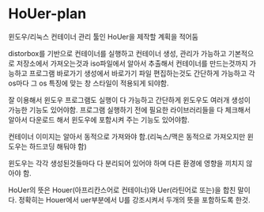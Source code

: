 # HoUer-plan
윈도우/리눅스 컨테이너 관리 툴인 HoUer을 제작할 계획을 적어둠


distorbox를 기반으로 컨테이너를 실행하고 컨테이너 생성, 관리가 가능하고 기본적으로 저장소에서 가져오는것과 iso파일에서 알아서 추출해서 컨테이너를 만드는것까지 가능하고 프로그램 바로가기 생성에서 바로가기 파일 편집하는것도 간단하게 가능하고 각 os마다 그 os 특징에 맞는 창 스타일이 적용되게 되야함.

잘 이용해서 윈도우 프로그램도 실행이 다 가능하고 간단하게 윈도우도 여러개 생성이 가능한 기능도 있어야함. 프로그램 실행하기 전에 필요한 라이브러리들을 다 체크해서 알아서 다운로드 해서 윈도우에 포함시켜 주는 기능도 있어야함.

컨테이너 이미지는 알아서 동적으로 가져와야 함.(리눅스/맥은 동적으로 가져오지만 윈도우는 하드코딩 해둬야 함)

윈도우는 각각 생성된것들마다 다 분리되어 있어야 하며 다른 환경에 영향을 끼치지 않아야 함.

HoUer의 뜻은 Houer(아프리칸스어로 컨테이너)와 Uer(라틴어로 또는)을 합친 말이다. 정확히는 Houer에서 uer부분에서 U를 강조시켜서 두개의 뜻을 포함하도록 한것.
